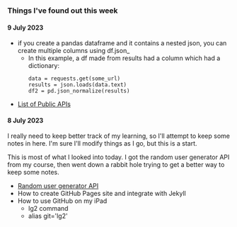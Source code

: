 ### Things I've found out this week

#### 9 July 2023
- if you create a pandas dataframe and it contains a nested json, you can create 
  multiple columns using df.json_
  - In this example, a df made from results had a column which had a dictionary:
    ```
    data = requests.get(some_url)
    results = json.loads(data.text)
    df2 = pd.json_normalize(results)
    ```
- [List of Public APIs](https://github.com/public-apis/public-apis)



#### 8 July 2023

I really need to keep better track of my learning, so I'll attempt to keep some notes in here.  I'm sure I'll modify things as I go, but this is a start.

This is most of what I looked into today.  I got the random user generator API from my course, then went down a rabbit hole trying to get a better way to keep some notes.

-  [Random user generator API](https://randomuser.me/)
- How to create GitHub Pages site and integrate with Jekyll
- How to use GitHub on my iPad 
  - lg2 command
  - alias git='lg2'

